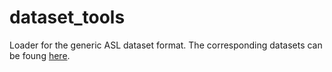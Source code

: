 # dataset_tools

Loader for the generic ASL dataset format. The corresponding datasets can be foung [here](http://projects.asl.ethz.ch/datasets/doku.php?id=kmavvisualinertialdatasets).

